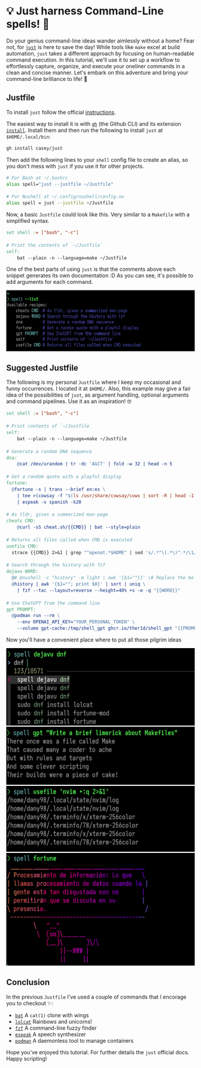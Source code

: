 # 💡 Just harness Command-Line spells! 💫

Do your genius command-line ideas wander aimlessly without a home? Fear not,
for [`just`](https://github.com/casey/just) is here to save the day! While
tools like `make` excel at build automation, `just` takes a different approach
by focusing on human-readable command execution. In this tutorial, we'll use it
to set up a workflow to effortlessly capture, organize, and execute your
oneliner commands in a clean and concise manner. Let's embark on this adventure
and bring your command-line brilliance to life! 🌟

## Justfile

To install `just` follow the official
[instructions](https://github.com/casey/just#installation).

The easiest way to install it is with [`gh`](https://github.com/cli/cli) (the
Github CLI) and its extension
[`install`](https://github.com/redraw/gh-install). Install them and then run
the following to install `just` at `$HOME/.local/bin`:

```bash
gh install casey/just
```

Then add the following lines to your `shell` config file to create an alias, so
you don't mess with `just` if you use it for other projects.

```bash
# For Bash at ~/.bashrc
alias spell="just --justfile ~/Justfile"

# For Nushell at ~/.config/nushell/config.nu
alias spell = just --justfile ~/Justfile
```

Now, a basic `Justfile` could look like this. Very similar to a `Makefile` with
a simplified syntax.

```makefile
set shell := ["bash", "-c"]

# Print the contents of `~/Justfile`
self:
    bat --plain -n --language=make ~/Justfile
```

One of the best parts of using `just` is that the comments above each snippet
generates its own documentation :D As you can see, it's possible to add
arguments for each command.

![just list](img/spells-a.png)

## Suggested Justfile

The following is my personal `Justfile` where I keep my occasional and funny
occurrences. I located it at `$HOME/`. Also, this example may give a fair idea
of the possibilities of `just`, as argument handling, optional arguments and
command pipelines. Use it as an inspiration! 🤓

```makefile
set shell := ["bash", "-c"]

# Print contents of `~/Justfile`
self:
    bat --plain -n --language=make ~/Justfile

# Generate a random DNA sequence
dna:
    @cat /dev/urandom | tr -dc 'AGCT' | fold -w 32 | head -n 5

# Get a random quote with a playful display
fortune:
  @fortune -s | trans --brief en:es \
    | tee >(cowsay -f "$(ls /usr/share/cowsay/cows | sort -R | head -1)" | lolcat --random >/dev/tty) \
    | espeak -v spanish -k20

# As tldr, gives a summarized man-page
cheats CMD:
    @curl -sS cheat.sh/{{CMD}} | bat --style=plain

# Returns all files called when CMD is executed
usefile CMD:
  strace {{CMD}} 2>&1 | grep "^openat.*$HOME" | sed 's/.*"\(.*\)".*/\1/'

# Search through the history with fzf
dejavu WORD:
  @# @nushell -c "history" -m light | awk '{$1=""}1' \# Replace the below line if you use Nushell
  @history | awk '{$1=""; print $0}' | sort | uniq \
    | fzf --tac --layout=reverse --height=40% +s -e -q "{{WORD}}"

# Use ChatGPT from the command line
gpt PROMPT:
  @podman run --rm \
    --env OPENAI_API_KEY="YOUR_PERSONAL_TOKEN" \
    --volume gpt-cache:/tmp/shell_gpt ghcr.io/ther1d/shell_gpt "{{PROMPT}}"
```

Now you'll have a convenient place where to put all those pilgrim ideas

![spell-b](img/spells-b.png)
![spell-c](img/spells-c.png)
![spell-d](img/spells-d.png)
![spell-e](img/spells-e.png)


## Conclusion

In the previous `Justfile` I've used a couple of commands that I encorage you
to checkout ✨:

* [`bat`](https://github.com/sharkdp/bat) A `cat(1)` clone with wings
* [`lolcat`](https://github.com/busyloop/lolcat) Rainbows and unicorns!
* [`fzf`](https://github.com/junegunn/fzf) A command-line fuzzy finder
* [`espeak`](https://github.com/espeak-ng/espeak-ng) A speech synthesizer   
* [`podman`](https://podman.io/) A daemonless tool to manage containers
    
Hope you've enjoyed this tutorial. For further details the `just` official
docs. Happy scripting!

